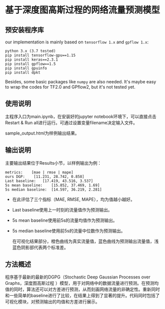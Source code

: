 # 基于深度图高斯过程的网络流量预测模型

## 预安装程序库

our implementation is mainly based on `tensorflow 1.x` and `gpflow 1.x`:

```
python 3.x (3.7 tested)
pip install tensorflow-gpu==1.15
pip install keras==2.3.1
pip install gpflow==1.5
pip install gpuinfo
pip install dpkt
```
Besides, some basic packages like `numpy` are also needed.
It's maybe easy to wrap the codes for TF2.0 and GPflow2, but it's not tested yet.
## 使用说明

主程序入口为main.ipynb，在安装好的jupyter notebook环境下，可以直接点击Restart & Run all进行运行。可通过设置变量filename决定输入文件。

sample_output.html为样例输出结果。

## 输出说明

主要输出结果位于Results小节，以样例输出为例：

```
metrics:	[mae | rmse | mape]
ours DGP:	 [11.231, 28.742, 0.858]
Last baseline:	 [17.419, 43.516, 3.537]
5s mean baseline:	 [15.852, 37.469, 1.69]
5s median baseline:	 [14.597, 36.219, 2.281]
```

- 在此评估了三个指标（MAE, RMSE, MAPE），均为值越小越好。

- Last baseline使用上一时刻的流量值作为预测输出。

- 5s mean baseline使用前5s的流量均值作为预测输出。

- 5s median baseline使用前5s的流量中位数作为预测输出。

  在可视化结果部分，橙色曲线为真实流量值，蓝色曲线为预测输出流量值，浅蓝色阴影部代表两个标准差。

## 方法概述

程序基于最新的最新的DGPG（Stochastic Deep Gaussian Processes over Graphs，深度图高斯过程 ）模型，用于对网络中的数据流量进行预测。在预测均值的同时，算法还可以对方差进行预测，从而刻画网络流量的非确定性。重新同时和一些简单的baseline进行了比较，在结果上得到了显著的提升。代码同时包括了可视化模块，对预测输出的均值和方差进行展示。